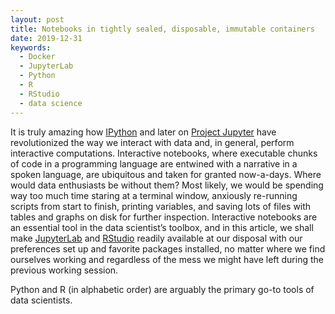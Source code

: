 ```yaml
---
layout: post
title: Notebooks in tightly sealed, disposable, immutable containers
date: 2019-12-31
keywords:
  - Docker
  - JupyterLab
  - Python
  - R
  - RStudio
  - data science
---
```


It is truly amazing how [IPython] and later on [Project Jupyter] have
revolutionized the way we interact with data and, in general, perform
interactive computations. Interactive notebooks, where executable chunks of code
in a programming language are entwined with a narrative in a spoken language,
are ubiquitous and taken for granted now-a-days. Where would data enthusiasts be
without them? Most likely, we would be spending way too much time staring at a
terminal window, anxiously re-running scripts from start to finish, printing
variables, and saving lots of files with tables and graphs on disk for further
inspection. Interactive notebooks are an essential tool in the data scientist’s
toolbox, and in this article, we shall make [JupyterLab] and [RStudio] readily
available at our disposal with our preferences set up and favorite packages
installed, no matter where we find ourselves working and regardless of the mess
we might have left during the previous working session.

Python and R (in alphabetic order) are arguably the primary go-to tools of data
scientists.

[IPython]: https://ipython.org/
[JupyterLab]: https://jupyter.org/
[Project Jupyter]: https://jupyter.org/
[RStudio]: https://www.rstudio.com/
